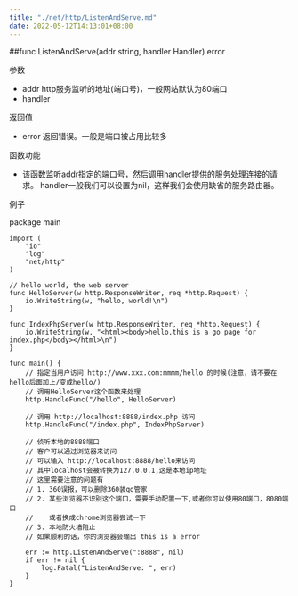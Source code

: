 ```yaml
---
title: "./net/http/ListenAndServe.md"
date: 2022-05-12T14:13:01+08:00
---
```

##func ListenAndServe(addr string, handler Handler) error 

参数

- addr http服务监听的地址(端口号)，一般网站默认为80端口
- handler 


返回值

- error 返回错误。一般是端口被占用比较多

函数功能 

- 该函数监听addr指定的端口号，然后调用handler提供的服务处理连接的请求。
handler一般我们可以设置为nil，这样我们会使用缺省的服务路由器。

例子

  package main
	
	import (
		"io"
		"log"
		"net/http"
	)
	
	// hello world, the web server
	func HelloServer(w http.ResponseWriter, req *http.Request) {
		io.WriteString(w, "hello, world!\n")
	}
	
	func IndexPhpServer(w http.ResponseWriter, req *http.Request) {
		io.WriteString(w, "<html><body>hello,this is a go page for index.php</body></html>\n")
	}
	
	func main() {
		// 指定当用户访问 http://www.xxx.com:mmmm/hello 的时候(注意，请不要在hello后面加上/变成hello/)
		// 调用HelloServer这个函数来处理
		http.HandleFunc("/hello", HelloServer)
	
		// 调用 http://localhost:8888/index.php 访问
		http.HandleFunc("/index.php", IndexPhpServer)
	
		// 侦听本地的8888端口
		// 客户可以通过浏览器来访问
		// 可以输入 http://localhost:8888/hello来访问
		// 其中localhost会被转换为127.0.0.1,这是本地ip地址
		// 这里需要注意的问题有
		// 1. 360误报，可以删除360装qq管家
		// 2. 某些浏览器不识别这个端口，需要手动配置一下,或者你可以使用80端口，8080端口
		//    或者换成chrome浏览器尝试一下
		// 3. 本地防火墙阻止
		// 如果顺利的话，你的浏览器会输出 this is a error
	
		err := http.ListenAndServe(":8888", nil)
		if err != nil {
			log.Fatal("ListenAndServe: ", err)
		}
	}




